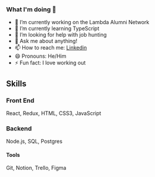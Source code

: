 ### What I'm doing 👋


- 🔭 I’m currently working on the Lambda Alumni Network
- 🌱 I’m currently learning TypeScript
- 🤔 I’m looking for help with job hunting
- 💬 Ask me about anything!
- 📫 How to reach me: [Linkedin](https://www.linkedin.com/in/justin-marks-dev/)
- 😄 Pronouns: He/Him
- ⚡ Fun fact: I love working out


## Skills

### Front End
React, Redux, HTML, CSS3, JavaScript
### Backend
Node.js, SQL, Postgres
#### Tools
Git, Notion, Trello, Figma
